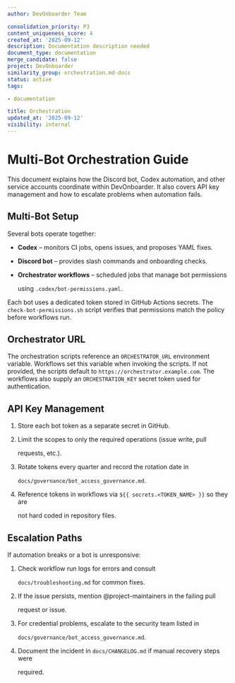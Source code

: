 ```yaml
---
author: DevOnboarder Team

consolidation_priority: P3
content_uniqueness_score: 4
created_at: '2025-09-12'
description: Documentation description needed
document_type: documentation
merge_candidate: false
project: DevOnboarder
similarity_group: orchestration.md-docs
status: active
tags:

- documentation

title: Orchestration
updated_at: '2025-09-12'
visibility: internal
---
```


# Multi-Bot Orchestration Guide

This document explains how the Discord bot, Codex automation, and other
service accounts coordinate within DevOnboarder. It also covers API key
management and how to escalate problems when automation fails.

## Multi-Bot Setup

Several bots operate together:

- **Codex** – monitors CI jobs, opens issues, and proposes YAML fixes.

- **Discord bot** – provides slash commands and onboarding checks.

- **Orchestrator workflows** – scheduled jobs that manage bot permissions

  using `.codex/bot-permissions.yaml`.

Each bot uses a dedicated token stored in GitHub Actions secrets. The
`check-bot-permissions.sh` script verifies that permissions match the policy
before workflows run.

## Orchestrator URL

The orchestration scripts reference an `ORCHESTRATOR_URL` environment variable.
Workflows set this variable when invoking the scripts. If not provided, the
scripts default to `https://orchestrator.example.com`.
The workflows also supply an `ORCHESTRATION_KEY` secret token used for
authentication.

## API Key Management

1. Store each bot token as a separate secret in GitHub.

2. Limit the scopes to only the required operations (issue write, pull

   requests, etc.).

3. Rotate tokens every quarter and record the rotation date in

   `docs/governance/bot_access_governance.md`.

4. Reference tokens in workflows via `${{ secrets.<TOKEN_NAME> }}` so they are

   not hard coded in repository files.

## Escalation Paths

If automation breaks or a bot is unresponsive:

1. Check workflow run logs for errors and consult

   `docs/troubleshooting.md` for common fixes.

2. If the issue persists, mention @project-maintainers in the failing pull

   request or issue.

3. For credential problems, escalate to the security team listed in

   `docs/governance/bot_access_governance.md`.

4. Document the incident in `docs/CHANGELOG.md` if manual recovery steps were

   required.
